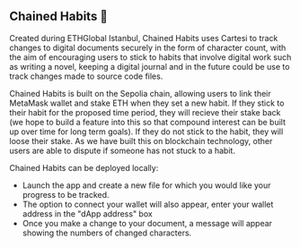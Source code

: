 ## Chained Habits 🔗

Created during ETHGlobal Istanbul, Chained Habits uses Cartesi to track changes to digital documents securely in the form of character count, with the aim of encouraging users to stick to habits that involve digital work such as writing a novel, keeping a digital journal and in the future could be use to track changes made to source code files. 

Chained Habits is built on the Sepolia chain, allowing users to link their MetaMask wallet and stake ETH when they set a new habit. If they stick to their habit for the proposed time period, they will recieve their stake back (we hope to build a feature into this so that compound interest can be built up over time for long term goals). If they do not stick to the habit, they will loose their stake. As we have built this on blockchain technology, other users are able to dispute if someone has not stuck to a habit. 

Chained Habits can be deployed locally: 

- Launch the app and create a new file for which you would like your progress to be tracked.
- The option to connect your wallet will also appear, enter your wallet address in the "dApp address" box
- Once you make a change to your document, a message will appear showing the numbers of changed characters.
